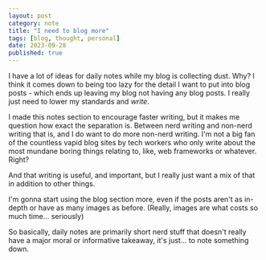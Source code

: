 ```yaml
---
layout: post
category: note
title: "I need to blog more"
tags: [blog, thought, personal]
date: 2023-09-28
published: true
---
```

I have a lot of ideas for daily notes while my blog is collecting dust. Why? I think it comes down to being too lazy for the detail I want to put into blog posts - which ends up leaving my blog not having any blog posts. I really just need to lower my standards and *write*.<!--more-->

I made this notes section to encourage faster writing, but it makes me question how exact the separation is. Between nerd writing and non-nerd writing that is, and I do want to do more non-nerd writing. I'm not a big fan of the countless vapid blog sites by tech workers who only write about the most mundane boring things relating to, like, web frameworks or whatever. Right?

And that writing is useful, and important, but I really just want a mix of that in addition to other things.

I'm gonna start using the blog section more, even if the posts aren't as in-depth or have as many images as before. (Really, images are what costs so much time... seriously)

So basically, daily notes are primarily short nerd stuff that doesn't really have a major moral or informative takeaway, it's just... to note something down.
